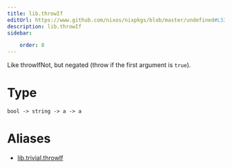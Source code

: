 ```yaml
---
title: lib.throwIf
editUrl: https://www.github.com/nixos/nixpkgs/blob/master/undefined#L532C13
description: lib.throwIf
sidebar:

    order: 8
---
```


Like throwIfNot, but negated (throw if the first argument is `true`).

# Type

```
bool -> string -> a -> a
```


# Aliases

- [lib.trivial.throwIf](/nix-doc-comments/reference/lib/trivial/lib-trivial-throwif)


